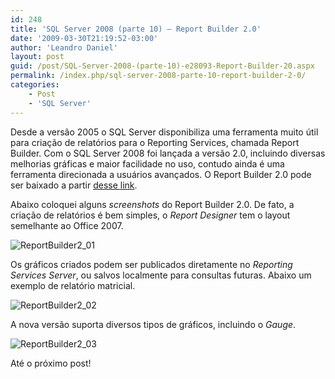 ```yaml
---
id: 248
title: 'SQL Server 2008 (parte 10) – Report Builder 2.0'
date: '2009-03-30T21:19:52-03:00'
author: 'Leandro Daniel'
layout: post
guid: /post/SQL-Server-2008-(parte-10)-e28093-Report-Builder-20.aspx
permalink: /index.php/sql-server-2008-parte-10-report-builder-2-0/
categories:
    - Post
    - 'SQL Server'
---
```


Desde a versão 2005 o SQL Server disponibiliza uma ferramenta muito útil para criação de relatórios para o Reporting Services, chamada Report Builder. Com o SQL Server 2008 foi lançada a versão 2.0, incluindo diversas melhorias gráficas e maior facilidade no uso, contudo ainda é uma ferramenta direcionada a usuários avançados. O Report Builder 2.0 pode ser baixado a partir [desse link](http://www.microsoft.com/downloads/details.aspx?displaylang=pt-pt&FamilyID=9f783224-9871-4eea-b1d5-f3140a253db6).

Abaixo coloquei alguns *screenshots* do Report Builder 2.0. De fato, a criação de relatórios é bem simples, o *Report Designer* tem o layout semelhante ao Office 2007.

![ReportBuilder2_01](http://leandrodaniel.com/pics/WindowsLiveWriter/SQLServer2008parte10ChangeDataCapture_11ED0/ReportBuilder2_01_3120c97c-6065-4ff8-89c2-2286d2b4c91a.gif "ReportBuilder2_01")

Os gráficos criados podem ser publicados diretamente no *Reporting Services Server*, ou salvos localmente para consultas futuras. Abaixo um exemplo de relatório matricial.

![ReportBuilder2_02](http://leandrodaniel.com/pics/WindowsLiveWriter/SQLServer2008parte10ChangeDataCapture_11ED0/ReportBuilder2_02_a4ff3662-ad58-4538-920f-fa105b003cbd.gif "ReportBuilder2_02")

A nova versão suporta diversos tipos de gráficos, incluindo o *Gauge*.

![ReportBuilder2_03](http://leandrodaniel.com/pics/WindowsLiveWriter/SQLServer2008parte10ChangeDataCapture_11ED0/ReportBuilder2_03_3019d751-eaee-4372-977b-457b5c5ba698.gif "ReportBuilder2_03")

Até o próximo post!
